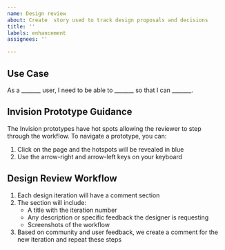 ```yaml
---
name: Design review
about: Create  story used to track design proposals and decisions
title: ''
labels: enhancement
assignees: ''

---
```


## Use Case
As a _______ user, 
I need to be able to _______
so that I can _______.

## Invision Prototype Guidance
The Invision prototypes have hot spots allowing the reviewer to step through the workflow. To navigate a prototype, you can:

1. Click on the page and the hotspots will be revealed in blue
1. Use the arrow-right and arrow-left keys on your keyboard

## Design Review Workflow
1. Each design iteration will have a comment section
1. The section will include:
    - A title with the iteration number
    - Any description or specific feedback the designer is requesting
    - Screenshots of the workflow
1. Based on community and user feedback, we create a comment for the new iteration and repeat these steps
